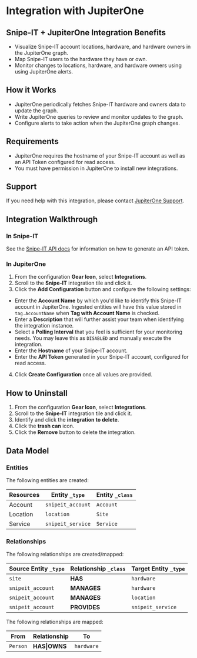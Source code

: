 # Integration with JupiterOne

## Snipe-IT + JupiterOne Integration Benefits

*   Visualize Snipe-IT account locations, hardware, and hardware owners in the
    JupiterOne graph.
*   Map Snipe-IT users to the hardware they have or own.
*   Monitor changes to locations, hardware, and hardware owners using using
    JupiterOne alerts.

## How it Works

*   JupiterOne periodically fetches Snipe-IT hardware and owners data to update the graph.
*   Write JupiterOne queries to review and monitor updates to the graph.
*   Configure alerts to take action when the JupiterOne graph changes.

## Requirements

*   JupiterOne requires the hostname of your Snipe-IT account as well as an
    API Token configured for read access.
*   You must have permission in JupiterOne to install new integrations.

## Support

If you need help with this integration, please contact
[JupiterOne Support](https://support.jupiterone.io).

## Integration Walkthrough

### In Snipe-IT

See the [Snipe-IT API docs](https://snipe-it.readme.io/reference) for information
on how to generate an API token.

### In JupiterOne

1.  From the configuration **Gear Icon**, select **Integrations**.
2.  Scroll to the **Snipe-IT** integration tile and click it.
3.  Click the **Add Configuration** button and configure the following settings:

*   Enter the **Account Name** by which you'd like to identify this Snipe-IT
    account in JupiterOne. Ingested entities will have this value stored in
    `tag.AccountName` when **Tag with Account Name** is checked.
*   Enter a **Description** that will further assist your team when identifying
    the integration instance.
*   Select a **Polling Interval** that you feel is sufficient for your monitoring
    needs. You may leave this as `DISABLED` and manually execute the integration.
*   Enter the **Hostname** of your Snipe-IT account.
*   Enter the **API Token** generated in your Snipe-IT account, configured for
    read access.

4.  Click **Create Configuration** once all values are provided.

## How to Uninstall

1.  From the configuration **Gear Icon**, select **Integrations**.
2.  Scroll to the **Snipe-IT** integration tile and click it.
3.  Identify and click the **integration to delete**.
4.  Click the **trash can** icon.
5.  Click the **Remove** button to delete the integration.

<!-- {J1_DOCUMENTATION_MARKER_START} -->

<!--
********************************************************************************
NOTE: ALL OF THE FOLLOWING DOCUMENTATION IS GENERATED USING THE
"j1-integration document" COMMAND. DO NOT EDIT BY HAND! PLEASE SEE THE DEVELOPER
DOCUMENTATION FOR USAGE INFORMATION:

https://github.com/JupiterOne/sdk/blob/master/docs/integrations/development.md
********************************************************************************
-->

## Data Model

### Entities

The following entities are created:

| Resources | Entity `_type`    | Entity `_class` |
| --------- | ----------------- | --------------- |
| Account   | `snipeit_account` | `Account`       |
| Location  | `location`        | `Site`          |
| Service   | `snipeit_service` | `Service`       |

### Relationships

The following relationships are created/mapped:

| Source Entity `_type` | Relationship `_class` | Target Entity `_type` |
| --------------------- | --------------------- | --------------------- |
| `site`                | **HAS**               | `hardware`            |
| `snipeit_account`     | **MANAGES**           | `hardware`            |
| `snipeit_account`     | **MANAGES**           | `location`            |
| `snipeit_account`     | **PROVIDES**          | `snipeit_service`     |

<!--
********************************************************************************
END OF GENERATED DOCUMENTATION AFTER BELOW MARKER
********************************************************************************
-->

<!-- {J1_DOCUMENTATION_MARKER_END} -->

The following relationships are mapped:

| From     | Relationship  | To         |
| -------- | ------------- | ---------- |
| `Person` | **HAS\|OWNS** | `hardware` |

[1]: https://snipe-it.readme.io/reference

